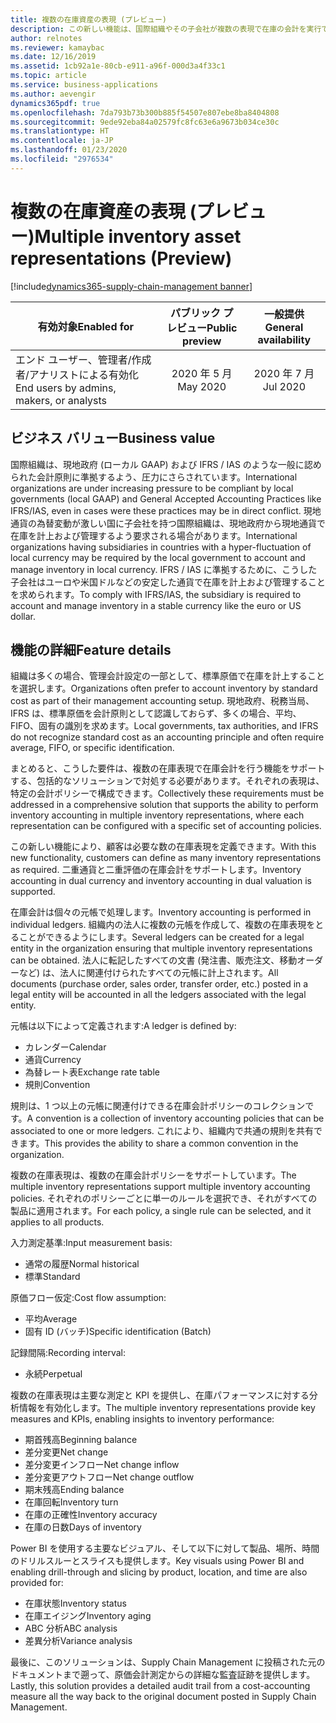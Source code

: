 ```yaml
---
title: 複数の在庫資産の表現 (プレビュー)
description: この新しい機能は、国際組織やその子会社が複数の表現で在庫の会計を実行できるようにする包括的なソリューションを提供し、ローカル GAAP と IFRS / IAS の両方に対して同時に準拠することを可能にします。
author: relnotes
ms.reviewer: kamaybac
ms.date: 12/16/2019
ms.assetid: 1cb92a1e-80cb-e911-a96f-000d3a4f33c1
ms.topic: article
ms.service: business-applications
ms.author: aevengir
dynamics365pdf: true
ms.openlocfilehash: 7da793b73b300b885f54507e807ebe8ba8404808
ms.sourcegitcommit: 9ede92eba84a02579fc8fc63e6a9673b034ce30c
ms.translationtype: HT
ms.contentlocale: ja-JP
ms.lasthandoff: 01/23/2020
ms.locfileid: "2976534"
---
```

# <a name="multiple-inventory-asset-representations-preview"></a><span data-ttu-id="3c97f-103">複数の在庫資産の表現 (プレビュー)</span><span class="sxs-lookup"><span data-stu-id="3c97f-103">Multiple inventory asset representations (Preview)</span></span>
[!include[dynamics365-supply-chain-management banner](../includes/dynamics365-supply-chain-management.md)]

| <span data-ttu-id="3c97f-104">有効対象</span><span class="sxs-lookup"><span data-stu-id="3c97f-104">Enabled for</span></span>    |  <span data-ttu-id="3c97f-105">パブリック プレビュー</span><span class="sxs-lookup"><span data-stu-id="3c97f-105">Public preview</span></span> | <span data-ttu-id="3c97f-106">一般提供</span><span class="sxs-lookup"><span data-stu-id="3c97f-106">General availability</span></span> | 
| ---------- | :----------: |:----------: |
|<span data-ttu-id="3c97f-107">エンド ユーザー、管理者/作成者/アナリストによる有効化</span><span class="sxs-lookup"><span data-stu-id="3c97f-107">End users by admins, makers, or analysts</span></span>|<span data-ttu-id="3c97f-108">2020 年 5 月</span><span class="sxs-lookup"><span data-stu-id="3c97f-108">May 2020</span></span>| <span data-ttu-id="3c97f-109">2020 年 7 月</span><span class="sxs-lookup"><span data-stu-id="3c97f-109">Jul 2020</span></span>|


## <a name="business-value"></a><span data-ttu-id="3c97f-110">ビジネス バリュー</span><span class="sxs-lookup"><span data-stu-id="3c97f-110">Business value</span></span>
<!-- bv start -->
<span data-ttu-id="3c97f-111">国際組織は、現地政府 (ローカル GAAP) および IFRS / IAS のような一般に認められた会計原則に準拠するよう、圧力にさらされています。</span><span class="sxs-lookup"><span data-stu-id="3c97f-111">International organizations are under increasing pressure to be compliant by local governments (local GAAP) and General Accepted Accounting Practices like IFRS/IAS, even in cases were these practices may be in direct conflict.</span></span> <span data-ttu-id="3c97f-112">現地通貨の為替変動が激しい国に子会社を持つ国際組織は、現地政府から現地通貨で在庫を計上および管理するよう要求される場合があります。</span><span class="sxs-lookup"><span data-stu-id="3c97f-112">International organizations having subsidiaries in countries with a hyper-fluctuation of local currency may be required by the local government to account and manage inventory in local currency.</span></span> <span data-ttu-id="3c97f-113">IFRS / IAS に準拠するために、こうした子会社はユーロや米国ドルなどの安定した通貨で在庫を計上および管理することを求められます。</span><span class="sxs-lookup"><span data-stu-id="3c97f-113">To comply with IFRS/IAS, the subsidiary is required to account and manage inventory in a stable currency like the euro or US dollar.</span></span>
<!-- bv end -->




## <a name="feature-details"></a><span data-ttu-id="3c97f-114">機能の詳細</span><span class="sxs-lookup"><span data-stu-id="3c97f-114">Feature details</span></span>
<!--feature detail start -->
<span data-ttu-id="3c97f-115">組織は多くの場合、管理会計設定の一部として、標準原価で在庫を計上することを選択します。</span><span class="sxs-lookup"><span data-stu-id="3c97f-115">Organizations often prefer to account inventory by standard cost as part of their management accounting setup.</span></span> <span data-ttu-id="3c97f-116">現地政府、税務当局、IFRS は、標準原価を会計原則として認識しておらず、多くの場合、平均、FIFO、固有の識別を求めます。</span><span class="sxs-lookup"><span data-stu-id="3c97f-116">Local governments, tax authorities, and IFRS do not recognize standard cost as an accounting principle and often require average, FIFO, or specific identification.</span></span>

<span data-ttu-id="3c97f-117">まとめると、こうした要件は、複数の在庫表現で在庫会計を行う機能をサポートする、包括的なソリューションで対処する必要があります。それぞれの表現は、特定の会計ポリシーで構成できます。</span><span class="sxs-lookup"><span data-stu-id="3c97f-117">Collectively these requirements must be addressed in a comprehensive solution that supports the ability to perform inventory accounting in multiple inventory representations, where each representation can be configured with a specific set of accounting policies.</span></span>

<span data-ttu-id="3c97f-118">この新しい機能により、顧客は必要な数の在庫表現を定義できます。</span><span class="sxs-lookup"><span data-stu-id="3c97f-118">With this new functionality, customers can define as many inventory representations as required.</span></span> <span data-ttu-id="3c97f-119">二重通貨と二重評価の在庫会計をサポートします。</span><span class="sxs-lookup"><span data-stu-id="3c97f-119">Inventory accounting in dual currency and inventory accounting in dual valuation is supported.</span></span>

<span data-ttu-id="3c97f-120">在庫会計は個々の元帳で処理します。</span><span class="sxs-lookup"><span data-stu-id="3c97f-120">Inventory accounting is performed in individual ledgers.</span></span> <span data-ttu-id="3c97f-121">組織内の法人に複数の元帳を作成して、複数の在庫表現をとることができるようにします。</span><span class="sxs-lookup"><span data-stu-id="3c97f-121">Several ledgers can be created for a legal entity in the organization ensuring that multiple inventory representations can be obtained.</span></span> <span data-ttu-id="3c97f-122">法人に転記したすべての文書 (発注書、販売注文、移動オーダーなど) は、法人に関連付けられたすべての元帳に計上されます。</span><span class="sxs-lookup"><span data-stu-id="3c97f-122">All documents (purchase order, sales order, transfer order, etc.) posted in a legal entity will be accounted in all the ledgers associated with the legal entity.</span></span>

<span data-ttu-id="3c97f-123">元帳は以下によって定義されます:</span><span class="sxs-lookup"><span data-stu-id="3c97f-123">A ledger is defined by:</span></span> 

- <span data-ttu-id="3c97f-124">カレンダー</span><span class="sxs-lookup"><span data-stu-id="3c97f-124">Calendar</span></span>
- <span data-ttu-id="3c97f-125">通貨</span><span class="sxs-lookup"><span data-stu-id="3c97f-125">Currency</span></span>
- <span data-ttu-id="3c97f-126">為替レート表</span><span class="sxs-lookup"><span data-stu-id="3c97f-126">Exchange rate table</span></span>
- <span data-ttu-id="3c97f-127">規則</span><span class="sxs-lookup"><span data-stu-id="3c97f-127">Convention</span></span>

<span data-ttu-id="3c97f-128">規則は、1 つ以上の元帳に関連付けできる在庫会計ポリシーのコレクションです。</span><span class="sxs-lookup"><span data-stu-id="3c97f-128">A convention is a collection of inventory accounting policies that can be associated to one or more ledgers.</span></span> <span data-ttu-id="3c97f-129">これにより、組織内で共通の規則を共有できます。</span><span class="sxs-lookup"><span data-stu-id="3c97f-129">This provides the ability to share a common convention in the organization.</span></span>

<span data-ttu-id="3c97f-130">複数の在庫表現は、複数の在庫会計ポリシーをサポートしています。</span><span class="sxs-lookup"><span data-stu-id="3c97f-130">The multiple inventory representations support multiple inventory accounting policies.</span></span> <span data-ttu-id="3c97f-131">それぞれのポリシーごとに単一のルールを選択でき、それがすべての製品に適用されます。</span><span class="sxs-lookup"><span data-stu-id="3c97f-131">For each policy, a single rule can be selected, and it applies to all products.</span></span>

<span data-ttu-id="3c97f-132">入力測定基準:</span><span class="sxs-lookup"><span data-stu-id="3c97f-132">Input measurement basis:</span></span>
- <span data-ttu-id="3c97f-133">通常の履歴</span><span class="sxs-lookup"><span data-stu-id="3c97f-133">Normal historical</span></span>
- <span data-ttu-id="3c97f-134">標準</span><span class="sxs-lookup"><span data-stu-id="3c97f-134">Standard</span></span>

<span data-ttu-id="3c97f-135">原価フロー仮定:</span><span class="sxs-lookup"><span data-stu-id="3c97f-135">Cost flow assumption:</span></span>
- <span data-ttu-id="3c97f-136">平均</span><span class="sxs-lookup"><span data-stu-id="3c97f-136">Average</span></span>
- <span data-ttu-id="3c97f-137">固有 ID (バッチ)</span><span class="sxs-lookup"><span data-stu-id="3c97f-137">Specific identification (Batch)</span></span>

<span data-ttu-id="3c97f-138">記録間隔:</span><span class="sxs-lookup"><span data-stu-id="3c97f-138">Recording interval:</span></span>
- <span data-ttu-id="3c97f-139">永続</span><span class="sxs-lookup"><span data-stu-id="3c97f-139">Perpetual</span></span>

<span data-ttu-id="3c97f-140">複数の在庫表現は主要な測定と KPI を提供し、在庫パフォーマンスに対する分析情報を有効化します。</span><span class="sxs-lookup"><span data-stu-id="3c97f-140">The multiple inventory representations provide key measures and KPIs, enabling insights to inventory performance:</span></span>
- <span data-ttu-id="3c97f-141">期首残高</span><span class="sxs-lookup"><span data-stu-id="3c97f-141">Beginning balance</span></span>
- <span data-ttu-id="3c97f-142">差分変更</span><span class="sxs-lookup"><span data-stu-id="3c97f-142">Net change</span></span>
- <span data-ttu-id="3c97f-143">差分変更インフロー</span><span class="sxs-lookup"><span data-stu-id="3c97f-143">Net change inflow</span></span>
- <span data-ttu-id="3c97f-144">差分変更アウトフロー</span><span class="sxs-lookup"><span data-stu-id="3c97f-144">Net change outflow</span></span>
- <span data-ttu-id="3c97f-145">期末残高</span><span class="sxs-lookup"><span data-stu-id="3c97f-145">Ending balance</span></span>
- <span data-ttu-id="3c97f-146">在庫回転</span><span class="sxs-lookup"><span data-stu-id="3c97f-146">Inventory turn</span></span>
- <span data-ttu-id="3c97f-147">在庫の正確性</span><span class="sxs-lookup"><span data-stu-id="3c97f-147">Inventory accuracy</span></span>
- <span data-ttu-id="3c97f-148">在庫の日数</span><span class="sxs-lookup"><span data-stu-id="3c97f-148">Days of inventory</span></span>

<span data-ttu-id="3c97f-149">Power BI を使用する主要なビジュアル、そして以下に対して製品、場所、時間のドリルスルーとスライスも提供します。</span><span class="sxs-lookup"><span data-stu-id="3c97f-149">Key visuals using Power BI and enabling drill-through and slicing by product, location, and time are also provided for:</span></span>
- <span data-ttu-id="3c97f-150">在庫状態</span><span class="sxs-lookup"><span data-stu-id="3c97f-150">Inventory status</span></span>
- <span data-ttu-id="3c97f-151">在庫エイジング</span><span class="sxs-lookup"><span data-stu-id="3c97f-151">Inventory aging</span></span>
- <span data-ttu-id="3c97f-152">ABC 分析</span><span class="sxs-lookup"><span data-stu-id="3c97f-152">ABC analysis</span></span>
- <span data-ttu-id="3c97f-153">差異分析</span><span class="sxs-lookup"><span data-stu-id="3c97f-153">Variance analysis</span></span>

<span data-ttu-id="3c97f-154">最後に、このソリューションは、Supply Chain Management に投稿された元のドキュメントまで遡って、原価会計測定からの詳細な監査証跡を提供します。</span><span class="sxs-lookup"><span data-stu-id="3c97f-154">Lastly, this solution provides a detailed audit trail from a cost-accounting measure all the way back to the original document posted in Supply Chain Management.</span></span>
<!--feature detail end -->










